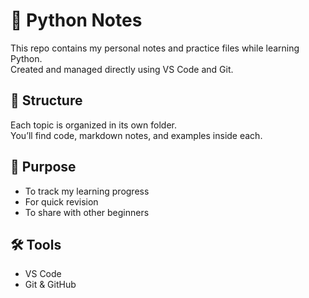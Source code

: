 # 🐍 Python Notes

This repo contains my personal notes and practice files while learning Python.  
Created and managed directly using VS Code and Git.

## 📁 Structure

Each topic is organized in its own folder.  
You’ll find code, markdown notes, and examples inside each.

## 🎯 Purpose

- To track my learning progress
- For quick revision
- To share with other beginners

## 🛠 Tools

- VS Code  
- Git & GitHub

